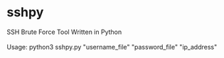 # sshpy
SSH Brute Force Tool Written in Python</br></br>
Usage: python3 sshpy.py "username_file" "password_file" "ip_address"
